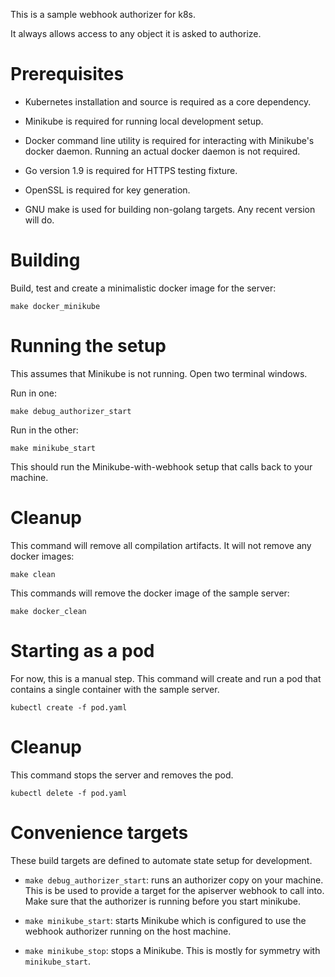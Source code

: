 This is a sample webhook authorizer for k8s.

It always allows access to any object it is asked to authorize.

# Prerequisites

* Kubernetes installation and source is required as a core dependency.

* Minikube is required for running local development setup.

* Docker command line utility is required for interacting with Minikube's docker
  daemon.  Running an actual docker daemon is not required.

* Go version 1.9 is required for HTTPS testing fixture.

* OpenSSL is required for key generation.

* GNU make is used for building non-golang targets.  Any recent version will do.

# Building

Build, test and create a minimalistic docker image for the server:

```
make docker_minikube
```

# Running the setup

This assumes that Minikube is not running. Open two terminal windows.

Run in one:

```
make debug_authorizer_start
```

Run in the other:

```
make minikube_start
```

This should run the Minikube-with-webhook setup that calls back to your machine.

# Cleanup

This command will remove all compilation artifacts.  It will not remove any
docker images:

```
make clean
```

This commands will remove the docker image of the sample server:

```
make docker_clean
```

# Starting as a pod

For now, this is a manual step.  This command will create and run a pod
that contains a single container with the sample server.

```
kubectl create -f pod.yaml
```

# Cleanup

This command stops the server and removes the pod.

```
kubectl delete -f pod.yaml
```

# Convenience targets

These build targets are defined to automate state setup for development.

* `make debug_authorizer_start`: runs an authorizer copy on your machine.  This
  is be used to provide a target for the apiserver webhook to call into.  Make
  sure that the authorizer is running before you start minikube.

* `make minikube_start`: starts Minikube which is configured to use the webhook
  authorizer running on the host machine.

* `make minikube_stop`: stops a Minikube.  This is mostly for symmetry with
  `minikube_start`.

